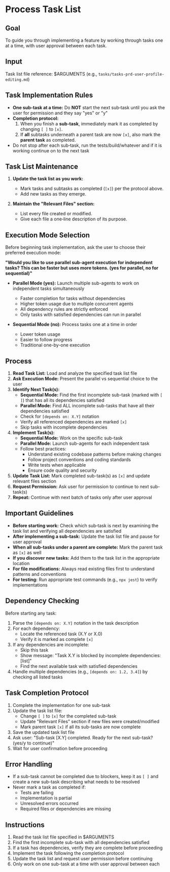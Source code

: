 # Process Task List

## Goal

To guide you through implementing a feature by working through tasks one at a time, with user approval between each task.

## Input

Task list file reference: $ARGUMENTS (e.g., `tasks/tasks-prd-user-profile-editing.md`)

## Task Implementation Rules

- **One sub-task at a time:** Do **NOT** start the next sub‑task until you ask the user for permission and they say "yes" or "y"
- **Completion protocol:**  
  1. When you finish a **sub‑task**, immediately mark it as completed by changing `[ ]` to `[x]`.  
  2. If **all** subtasks underneath a parent task are now `[x]`, also mark the **parent task** as completed.  
- Do not stop after each sub‑task, run the tests/build/whatever and if it is working continue on to the next task

## Task List Maintenance

1. **Update the task list as you work:**
   - Mark tasks and subtasks as completed (`[x]`) per the protocol above.
   - Add new tasks as they emerge.

2. **Maintain the "Relevant Files" section:**
   - List every file created or modified.
   - Give each file a one‑line description of its purpose.

## Execution Mode Selection

Before beginning task implementation, ask the user to choose their preferred execution mode:

**"Would you like to use parallel sub-agent execution for independent tasks? This can be faster but uses more tokens. (yes for parallel, no for sequential)"**

- **Parallel Mode (yes):** Launch multiple sub-agents to work on independent tasks simultaneously
  - Faster completion for tasks without dependencies
  - Higher token usage due to multiple concurrent agents
  - All dependency rules are strictly enforced
  - Only tasks with satisfied dependencies can run in parallel
  
- **Sequential Mode (no):** Process tasks one at a time in order
  - Lower token usage
  - Easier to follow progress
  - Traditional one-by-one execution

## Process

1. **Read Task List:** Load and analyze the specified task list file
2. **Ask Execution Mode:** Present the parallel vs sequential choice to the user
3. **Identify Next Task(s):** 
   - **Sequential Mode:** Find the first incomplete sub-task (marked with `[ ]`) that has all its dependencies satisfied
   - **Parallel Mode:** Find ALL incomplete sub-tasks that have all their dependencies satisfied
   - Check for `[depends on: X.Y]` notation
   - Verify all referenced dependencies are marked `[x]`
   - Skip tasks with incomplete dependencies
4. **Implement Task(s):** 
   - **Sequential Mode:** Work on the specific sub-task
   - **Parallel Mode:** Launch sub-agents for each independent task
   - Follow best practices:
     - Understand existing codebase patterns before making changes
     - Follow project conventions and coding standards
     - Write tests when applicable
     - Ensure code quality and security
5. **Update Task List:** Mark completed sub-task(s) as `[x]` and update relevant files section
6. **Request Permission:** Ask user for permission to continue to next sub-task(s)
7. **Repeat:** Continue with next batch of tasks only after user approval

## Important Guidelines

- **Before starting work:** Check which sub‑task is next by examining the task list and verifying all dependencies are satisfied
- **After implementing a sub‑task:** Update the task list file and pause for user approval
- **When all sub-tasks under a parent are complete:** Mark the parent task as `[x]` as well
- **If you discover new tasks:** Add them to the task list in the appropriate location
- **For file modifications:** Always read existing files first to understand patterns and conventions
- **For testing:** Run appropriate test commands (e.g., `npx jest`) to verify implementations

## Dependency Checking

Before starting any task:
1. Parse the `[depends on: X.Y]` notation in the task description
2. For each dependency:
   - Locate the referenced task (X.Y or X.0)
   - Verify it is marked as complete `[x]`
3. If any dependencies are incomplete:
   - Skip this task
   - Show message: "Task X.Y is blocked by incomplete dependencies: [list]"
   - Find the next available task with satisfied dependencies
4. Handle multiple dependencies (e.g., `[depends on: 1.2, 3.4]`) by checking all listed tasks

## Task Completion Protocol

1. Complete the implementation for one sub-task
2. Update the task list file:
   - Change `[ ]` to `[x]` for the completed sub-task
   - Update "Relevant Files" section if new files were created/modified
   - Mark parent task `[x]` if all its sub-tasks are now complete
3. Save the updated task list file
4. Ask user: "Sub-task [X.Y] completed. Ready for the next sub-task? (yes/y to continue)"
5. Wait for user confirmation before proceeding

## Error Handling

- If a sub-task cannot be completed due to blockers, keep it as `[ ]` and create a new sub-task describing what needs to be resolved
- Never mark a task as completed if:
  - Tests are failing
  - Implementation is partial
  - Unresolved errors occurred
  - Required files or dependencies are missing

## Instructions

1. Read the task list file specified in $ARGUMENTS
2. Find the first incomplete sub-task with all dependencies satisfied
3. If a task has dependencies, verify they are complete before proceeding
4. Implement the task following the completion protocol
5. Update the task list and request user permission before continuing
6. Only work on one sub-task at a time with user approval between each
